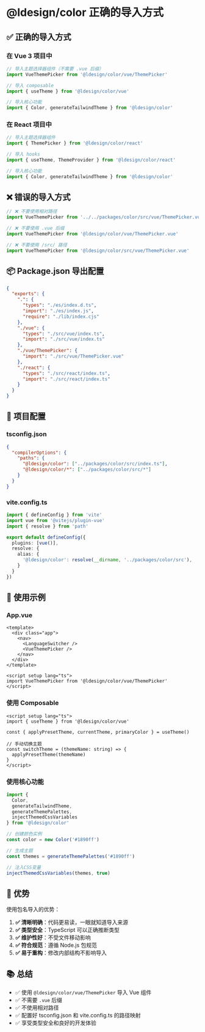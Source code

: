 # @ldesign/color 正确的导入方式

## ✅ 正确的导入方式

### 在 Vue 3 项目中

```typescript
// 导入主题选择器组件（不需要 .vue 后缀）
import VueThemePicker from '@ldesign/color/vue/ThemePicker'

// 导入 composable
import { useTheme } from '@ldesign/color/vue'

// 导入核心功能
import { Color, generateTailwindTheme } from '@ldesign/color'
```

### 在 React 项目中

```typescript
// 导入主题选择器组件
import { ThemePicker } from '@ldesign/color/react'

// 导入 hooks
import { useTheme, ThemeProvider } from '@ldesign/color/react'

// 导入核心功能
import { Color, generateTailwindTheme } from '@ldesign/color'
```

## ❌ 错误的导入方式

```typescript
// ❌ 不要使用相对路径
import VueThemePicker from '../../packages/color/src/vue/ThemePicker.vue'

// ❌ 不要使用 .vue 后缀
import VueThemePicker from '@ldesign/color/vue/ThemePicker.vue'

// ❌ 不要使用 /src/ 路径
import VueThemePicker from '@ldesign/color/src/vue/ThemePicker.vue'
```

## 📦 Package.json 导出配置

```json
{
  "exports": {
    ".": {
      "types": "./es/index.d.ts",
      "import": "./es/index.js",
      "require": "./lib/index.cjs"
    },
    "./vue": {
      "types": "./src/vue/index.ts",
      "import": "./src/vue/index.ts"
    },
    "./vue/ThemePicker": {
      "import": "./src/vue/ThemePicker.vue"
    },
    "./react": {
      "types": "./src/react/index.ts",
      "import": "./src/react/index.ts"
    }
  }
}
```

## 🔧 项目配置

### tsconfig.json

```json
{
  "compilerOptions": {
    "paths": {
      "@ldesign/color": ["../packages/color/src/index.ts"],
      "@ldesign/color/*": ["../packages/color/src/*"]
    }
  }
}
```

### vite.config.ts

```typescript
import { defineConfig } from 'vite'
import vue from '@vitejs/plugin-vue'
import { resolve } from 'path'

export default defineConfig({
  plugins: [vue()],
  resolve: {
    alias: {
      '@ldesign/color': resolve(__dirname, '../packages/color/src'),
    }
  }
})
```

## 📝 使用示例

### App.vue

```vue
<template>
  <div class="app">
    <nav>
      <LanguageSwitcher />
      <VueThemePicker />
    </nav>
  </div>
</template>

<script setup lang="ts">
import VueThemePicker from '@ldesign/color/vue/ThemePicker'
</script>
```

### 使用 Composable

```vue
<script setup lang="ts">
import { useTheme } from '@ldesign/color/vue'

const { applyPresetTheme, currentTheme, primaryColor } = useTheme()

// 手动切换主题
const switchTheme = (themeName: string) => {
  applyPresetTheme(themeName)
}
</script>
```

### 使用核心功能

```typescript
import { 
  Color,
  generateTailwindTheme,
  generateThemePalettes,
  injectThemedCssVariables 
} from '@ldesign/color'

// 创建颜色实例
const color = new Color('#1890ff')

// 生成主题
const themes = generateThemePalettes('#1890ff')

// 注入CSS变量
injectThemedCssVariables(themes, true)
```

## 🎯 优势

使用包名导入的优势：

1. **✅ 清晰明确**：代码更易读，一眼就知道导入来源
2. **✅ 类型安全**：TypeScript 可以正确推断类型
3. **✅ 维护性好**：不受文件移动影响
4. **✅ 符合规范**：遵循 Node.js 包规范
5. **✅ 易于重构**：修改内部结构不影响导入

## 📚 总结

- ✅ 使用 `@ldesign/color/vue/ThemePicker` 导入 Vue 组件
- ✅ 不需要 `.vue` 后缀
- ✅ 不使用相对路径
- ✅ 配置好 tsconfig.json 和 vite.config.ts 的路径映射
- ✅ 享受类型安全和良好的开发体验
